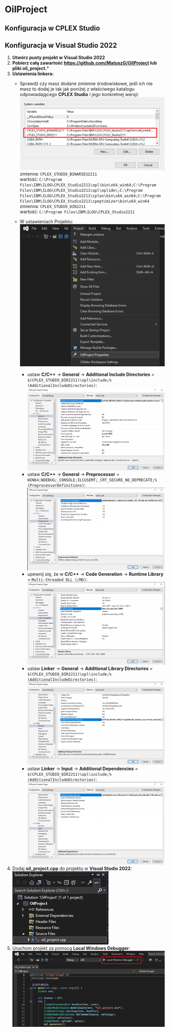 # OilProject

## Konfiguracja w CPLEX Studio


## Konfiguracja w Visual Studio 2022
1. **Utwórz pusty projekt w Visual Studio 2022**
2. **Pobierz całą zawartość https://github.com/MatuszG/OilProject lub pliki oil_project.***
3. **Ustawienia linkera:**
    - Sprawdź czy masz dodane zmienne środowiskowe, jeśli ich nie masz to dodaj je tak jak poniżej z właściwego katalogu odpowiadającego **CPLEX Studio** i jego konkretnej wersji:
    ![alt text](assets/Variables.png)  
    zmienna: `CPLEX_STUDIO_BINARIES2211`  
    wartość: `C:\Program Files\IBM\ILOG\CPLEX_Studio2211\opl\bin\x64_win64;C:\Program Files\IBM\ILOG\CPLEX_Studio2211\opl\oplide\;C:\Program Files\IBM\ILOG\CPLEX_Studio2211\cplex\bin\x64_win64;C:\Program Files\IBM\ILOG\CPLEX_Studio2211\cpoptimizer\bin\x64_win64`    
    zmienna: `CPLEX_STUDIO_DIR2211`  
    wartość: `C:\Program Files\IBM\ILOG\CPLEX_Studio2211`
    
    - W ustawieniach Projektu:   
    ![](assets/Project_properties.png)
        - ustaw **C/C++** -> **General** -> **Additional Include Directories** = `$(CPLEX_STUDIO_DIR2211)\opl\include;%(AdditionalIncludeDirectories)`:
        ![](assets/General.png)
        - ustaw **C/C++** -> **General** -> **Preprocessor** = `WIN64;NDEBUG;_CONSOLE;ILCUSEMT;_CRT_SECURE_NO_DEPRECATE;%(PreprocessorDefinitions)`:
        ![](assets/Preprocessor.png)
        - upewnij się, że w **C/C++** -> **Code Generation** -> **Runtime Library** = `Multi-threaded DLL (/MD)`:
          ![](assets/Code%20Generation.png)
        - ustaw **Linker** -> **General** -> **Additional Library Directories** = `$(CPLEX_STUDIO_DIR2211)\opl\include;%(AdditionalIncludeDirectories)`:
        ![](assets/Linker_general.png)
        - ustaw **Linker** -> **Input** -> **Additional Dependencies** = `$(CPLEX_STUDIO_DIR2211)\opl\include;%(AdditionalIncludeDirectories)`:
        ![](assets/Input.png)
4. Dodaj **oil_project.cpp** do projektu w **Visual Studio 2022**:  
    ![alt text](assets/Project.png)
5. Uruchom projekt za pomocą **Local Windows Debugger**:  
    ![alt text](assets/Debug.png)